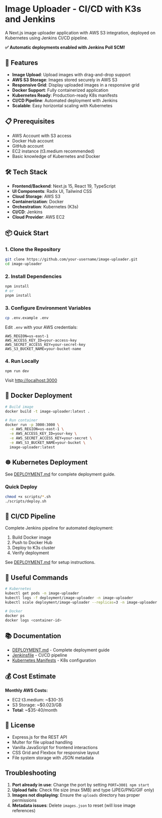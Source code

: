 # Image Uploader - CI/CD with K3s and Jenkins

A Next.js image uploader application with AWS S3 integration, deployed on Kubernetes using Jenkins CI/CD pipeline.

**✅ Automatic deployments enabled with Jenkins Poll SCM!**

## 🚀 Features

- **Image Upload**: Upload images with drag-and-drop support
- **AWS S3 Storage**: Images stored securely in AWS S3
- **Responsive Grid**: Display uploaded images in a responsive grid
- **Docker Support**: Fully containerized application
- **Kubernetes Ready**: Production-ready K8s manifests
- **CI/CD Pipeline**: Automated deployment with Jenkins
- **Scalable**: Easy horizontal scaling with Kubernetes

## 📋 Prerequisites

- AWS Account with S3 access
- Docker Hub account
- GitHub account
- EC2 instance (t3.medium recommended)
- Basic knowledge of Kubernetes and Docker

## 🛠️ Tech Stack

- **Frontend/Backend**: Next.js 15, React 19, TypeScript
- **UI Components**: Radix UI, Tailwind CSS
- **Cloud Storage**: AWS S3
- **Containerization**: Docker
- **Orchestration**: Kubernetes (K3s)
- **CI/CD**: Jenkins
- **Cloud Provider**: AWS EC2

## 📦 Quick Start

### 1. Clone the Repository

```bash
git clone https://github.com/your-username/image-uploader.git
cd image-uploader
```

### 2. Install Dependencies

```bash
npm install
# or
pnpm install
```

### 3. Configure Environment Variables

```bash
cp .env.example .env
```

Edit `.env` with your AWS credentials:

```env
AWS_REGION=us-east-1
AWS_ACCESS_KEY_ID=your-access-key
AWS_SECRET_ACCESS_KEY=your-secret-key
AWS_S3_BUCKET_NAME=your-bucket-name
```

### 4. Run Locally

```bash
npm run dev
```

Visit [http://localhost:3000](http://localhost:3000)

## 🐳 Docker Deployment

```bash
# Build image
docker build -t image-uploader:latest .

# Run container
docker run -p 3000:3000 \
  -e AWS_REGION=us-east-1 \
  -e AWS_ACCESS_KEY_ID=your-key \
  -e AWS_SECRET_ACCESS_KEY=your-secret \
  -e AWS_S3_BUCKET_NAME=your-bucket \
  image-uploader:latest
```

## ☸️ Kubernetes Deployment

See [DEPLOYMENT.md](./DEPLOYMENT.md) for complete deployment guide.

### Quick Deploy

```bash
chmod +x scripts/*.sh
./scripts/deploy.sh
```

## 🔄 CI/CD Pipeline

Complete Jenkins pipeline for automated deployment:
1. Build Docker image
2. Push to Docker Hub
3. Deploy to K3s cluster
4. Verify deployment

See [DEPLOYMENT.md](./DEPLOYMENT.md) for setup instructions.

## 🔧 Useful Commands

```bash
# Kubernetes
kubectl get pods -n image-uploader
kubectl logs -f deployment/image-uploader -n image-uploader
kubectl scale deployment/image-uploader --replicas=3 -n image-uploader

# Docker
docker ps
docker logs <container-id>
```

## 📚 Documentation

- [DEPLOYMENT.md](./DEPLOYMENT.md) - Complete deployment guide
- [Jenkinsfile](./Jenkinsfile) - CI/CD pipeline
- [Kubernetes Manifests](./k8s/) - K8s configuration

## 💰 Cost Estimate

**Monthly AWS Costs:**
- EC2 t3.medium: ~$30-35
- S3 Storage: ~$0.023/GB
- **Total**: ~$35-40/month

## 📝 License
- Express.js for the REST API
- Multer for file upload handling
- Vanilla JavaScript for frontend interactions
- CSS Grid and Flexbox for responsive layout
- File system storage with JSON metadata

## Troubleshooting

1. **Port already in use**: Change the port by setting `PORT=3001 npm start`
2. **Upload fails**: Check file size (max 5MB) and type (JPEG/PNG/GIF only)
3. **Images not displaying**: Ensure the `uploads` directory has proper permissions
4. **Metadata issues**: Delete `images.json` to reset (will lose image references)
